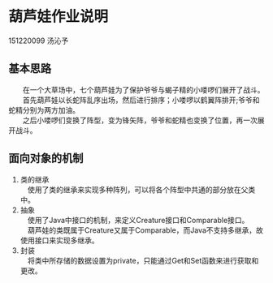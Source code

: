 # 葫芦娃作业说明
151220099 汤沁予
## 基本思路
&emsp;&emsp;在一个大草场中，七个葫芦娃为了保护爷爷与蝎子精的小喽啰们展开了战斗。<br>
&emsp;&emsp;首先葫芦娃以长蛇阵乱序出场，然后进行排序；小喽啰以鹤翼阵排开;爷爷和蛇精分别为两方加油。<br>
&emsp;&emsp;之后小喽啰们变换了阵型，变为锋矢阵，爷爷和蛇精也变换了位置，再一次展开战斗。
## 面向对象的机制
1. 类的继承<br>
&emsp;使用了类的继承来实现多种阵列，可以将各个阵型中共通的部分放在父类中。
2. 抽象<br>
&emsp;使用了Java中接口的机制，来定义Creature接口和Comparable接口。<br>
&emsp;葫芦娃的类既属于Creature又属于Comparable，而Java不支持多继承，故使用接口来实现多继承。
3. 封装<br>
&emsp;将类中所存储的数据设置为private，只能通过Get和Set函数来进行获取和更改。